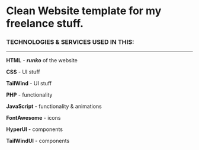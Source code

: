 # Clean Website template for my freelance stuff.

### TECHNOLOGIES & SERVICES USED IN THIS:

***

**HTML** - ***runko*** of the website<br>

**CSS** - UI stuff<br>

**TailWind** - UI stuff<br>

**PHP** - functionality

**JavaScript** - functionality & animations<br>

**FontAwesome** - icons<br>

**HyperUI** - components<br>

**TailWindUI** - components
